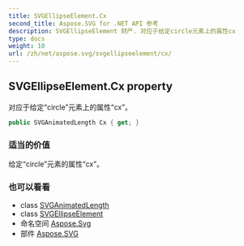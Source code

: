```yaml
---
title: SVGEllipseElement.Cx
second_title: Aspose.SVG for .NET API 参考
description: SVGEllipseElement 财产. 对应于给定circle元素上的属性cx
type: docs
weight: 10
url: /zh/net/aspose.svg/svgellipseelement/cx/
---
```

## SVGEllipseElement.Cx property

对应于给定“circle”元素上的属性“cx”。

```csharp
public SVGAnimatedLength Cx { get; }
```

### 适当的价值

给定“circle”元素的属性“cx”。

### 也可以看看

* class [SVGAnimatedLength](../../../aspose.svg.datatypes/svganimatedlength/)
* class [SVGEllipseElement](../)
* 命名空间 [Aspose.Svg](../../svgellipseelement/)
* 部件 [Aspose.SVG](../../../)


